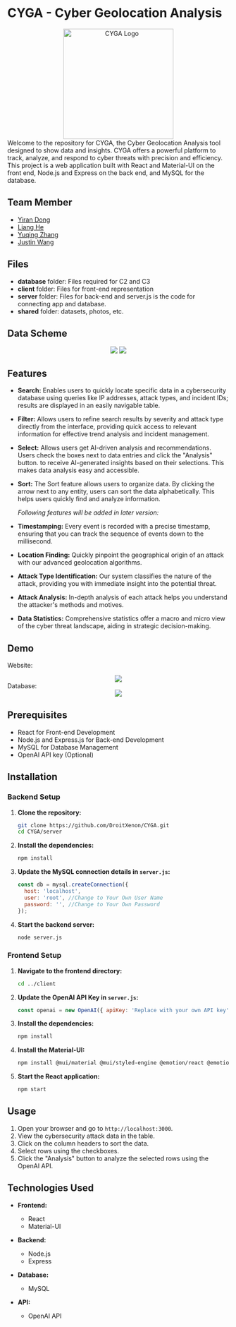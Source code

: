# CYGA - Cyber Geolocation Analysis
<div align="center">
<img src="shared/constants/logo.png" alt="CYGA Logo" width="250"/>
</div>
Welcome to the repository for CYGA, the Cyber Geolocation Analysis tool designed to show data and insights. CYGA offers a powerful platform to track, analyze, and respond to cyber threats with precision and efficiency. This project is a web application built with React and Material-UI on the front end, Node.js and Express on the back end, and MySQL for the database. 


## Team Member
* [Yiran Dong](https://github.com/Rileyyiran)
* [Liang He](https://github.com/zaizaijiayou)
* [Yuqing Zhang](https://github.com/Yuqing-Zhang-branch)
* [Justin Wang](https://github.com/DroitXenon)  

## Files
- **database** folder: Files required for C2 and C3
- **client** folder: Files for front-end representation
- **server** folder: Files for back-end and server.js is the code for connecting app and database.
- **shared** folder: datasets, photos, etc.

## Data Scheme

<div align="center">
<img src="shared/constants/erdiagram.jpeg"/>
<img src="shared/constants/scheme.jpeg"/>
</div>

## Features

- **Search:** Enables users to quickly locate specific data in a cybersecurity database using queries like IP addresses, attack types, and incident IDs; results are displayed in an easily navigable table.

- **Filter:** Allows users to refine search results by severity and attack type directly from the interface, providing quick access to relevant information for effective trend analysis and incident management.

- **Select:** Allows users get AI-driven analysis and recommendations. Users check the boxes next to data entries and click the "Analysis" button. to receive AI-generated insights based on their selections. This makes data analysis easy and accessible.

- **Sort:** The Sort feature allows users to organize data. By clicking the arrow next to any entity, users can sort the data alphabetically. This helps users quickly find and analyze information.

    _Following features will be added in later version:_
- **Timestamping:** Every event is recorded with a precise timestamp, ensuring that you can track the sequence of events down to the millisecond.

- **Location Finding:** Quickly pinpoint the geographical origin of an attack with our advanced geolocation algorithms.

- **Attack Type Identification:** Our system classifies the nature of the attack, providing you with immediate insight into the potential threat.

- **Attack Analysis:** In-depth analysis of each attack helps you understand the attacker's methods and motives.

- **Data Statistics:** Comprehensive statistics offer a macro and micro view of the cyber threat landscape, aiding in strategic decision-making.

## Demo

Website:
<div align="center">
<img src="shared/constants/demo.png"/>
</div>
Database:
<div align="center">
<img src="shared/constants/database.png"/>
</div>

## Prerequisites
- React for Front-end Development
- Node.js and Express.js for Back-end Development
- MySQL for Database Management
- OpenAI API key (Optional)

## Installation

### Backend Setup

1. **Clone the repository:**

    ```bash
    git clone https://github.com/DroitXenon/CYGA.git
    cd CYGA/server
    ```

2. **Install the dependencies:**

    ```bash
    npm install
    ```

3. **Update the MySQL connection details in `server.js`:**

    ```javascript
    const db = mysql.createConnection({
      host: 'localhost',
      user: 'root', //Change to Your Own User Name
      password: '', //Change to Your Own Password
    });
    ```

5. **Start the backend server:**

    ```bash
    node server.js
    ```

### Frontend Setup

1. **Navigate to the frontend directory:**

    ```bash
    cd ../client
    ```

2. **Update the OpenAI API Key in `server.js`:**

    ```javascript
    const openai = new OpenAI({ apiKey: 'Replace with your own API key', dangerouslyAllowBrowser: true });;
    ```

2. **Install the dependencies:**

    ```bash
    npm install
    ```

2. **Install the Material-UI:**

    ```bash
    npm install @mui/material @mui/styled-engine @emotion/react @emotion/styled
    ```

3. **Start the React application:**

    ```bash
    npm start
    ```

## Usage

1. Open your browser and go to `http://localhost:3000`.
2. View the cybersecurity attack data in the table.
3. Click on the column headers to sort the data.
4. Select rows using the checkboxes.
5. Click the "Analysis" button to analyze the selected rows using the OpenAI API.

## Technologies Used

- **Frontend:**
  - React
  - Material-UI

- **Backend:**
  - Node.js
  - Express

- **Database:**
  - MySQL

- **API:**
  - OpenAI API
